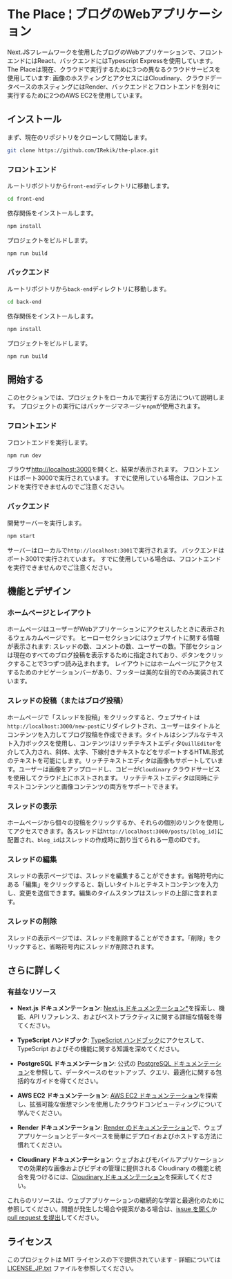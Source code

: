 # The Place ¦ ブログのWebアプリケーション

Next.JSフレームワークを使用したブログのWebアプリケーションで、フロントエンドにはReact、バックエンドにはTypescript Expressを使用しています。The Placeは現在、クラウドで実行するために3つの異なるクラウドサービスを使用しています: 画像のホスティングとアクセスにはCloudinary、クラウドデータベースのホスティングにはRender、バックエンドとフロントエンドを別々に実行するために2つのAWS EC2を使用しています。

## インストール

まず、現在のリポジトリをクローンして開始します。

```bash
git clone https://github.com/IRekik/the-place.git
```

### フロントエンド

ルートリポジトリから`front-end`ディレクトリに移動します。

```bash
cd front-end
```

依存関係をインストールします。

```bash
npm install
```

プロジェクトをビルドします。

```bash
npm run build
```

### バックエンド

ルートリポジトリから`back-end`ディレクトリに移動します。

```bash
cd back-end
```

依存関係をインストールします。

```bash
npm install
```

プロジェクトをビルドします。

```bash
npm run build
```

## 開始する

このセクションでは、プロジェクトをローカルで実行する方法について説明します。 プロジェクトの実行にはパッケージマネージャ`npm`が使用されます。

### フロントエンド

フロントエンドを実行します。

```bash
npm run dev
```

ブラウザ[http://localhost:3000](http://localhost:3000)を開くと、結果が表示されます。 フロントエンドはポート3000で実行されています。 すでに使用している場合は、フロントエンドを実行できませんのでご注意ください。

### バックエンド

開発サーバーを実行します。

```bash
npm start
```

サーバーはローカルで`http://localhost:3001`で実行されます。 バックエンドはポート3001で実行されています。 すでに使用している場合は、フロントエンドを実行できませんのでご注意ください。

## 機能とデザイン

### ホームページとレイアウト

ホームページはユーザーがWebアプリケーションにアクセスしたときに表示されるウェルカムページです。 ヒーローセクションにはウェブサイトに関する情報が表示されます: スレッドの数、コメントの数、ユーザーの数。下部セクションは現在のすべてのブログ投稿を表示するために指定されており、ボタンをクリックすることで3つずつ読み込まれます。 レイアウトにはホームページにアクセスするためのナビゲーションバーがあり、フッターは美的な目的でのみ実装されています。

### スレッドの投稿（またはブログ投稿）

ホームページで「スレッドを投稿」をクリックすると、ウェブサイトは`http://localhost:3000/new-post`にリダイレクトされ、ユーザーはタイトルとコンテンツを入力してブログ投稿を作成できます。タイトルはシンプルなテキスト入力ボックスを使用し、コンテンツはリッチテキストエディタ`QuillEditor`を介して入力され、斜体、太字、下線付きテキストなどをサポートするHTML形式のテキストを可能にします。リッチテキストエディタは画像もサポートしています。ユーザーは画像をアップロードし、コピーが`Cloudinary` クラウドサービスを使用してクラウド上にホストされます。 リッチテキストエディタは同時にテキストコンテンツと画像コンテンツの両方をサポートできます。

### スレッドの表示

ホームページから個々の投稿をクリックするか、それらの個別のリンクを使用してアクセスできます。各スレッドは`http://localhost:3000/posts/[blog_id]`に配置され、`blog_id`はスレッドの作成時に割り当てられる一意のIDです。

### スレッドの編集

スレッドの表示ページでは、スレッドを編集することができます。省略符号内にある「編集」をクリックすると、新しいタイトルとテキストコンテンツを入力し、変更を送信できます。編集のタイムスタンプはスレッドの上部に含まれます。

### スレッドの削除

スレッドの表示ページでは、スレッドを削除することができます。「削除」をクリックすると、省略符号内にスレッドが削除されます。

## さらに詳しく

### 有益なリソース

- **Next.js ドキュメンテーション**: [Next.js ドキュメンテーション*](https://nextjs.org/docs)を探索し、機能、API リファレンス、およびベストプラクティスに関する詳細な情報を得てください。

- **TypeScript ハンドブック**: [TypeScript ハンドブック](https://www.typescriptlang.org/docs)にアクセスして、TypeScript およびその機能に関する知識を深めてください。

- **PostgreSQL ドキュメンテーション**: 公式の [PostgreSQL ドキュメンテーション](https://www.postgresql.org/docs/)を参照して、データベースのセットアップ、クエリ、最適化に関する包括的なガイドを得てください。

- **AWS EC2 ドキュメンテーション**: [AWS EC2 ドキュメンテーション](https://docs.aws.amazon.com/ec2/)を探索し、拡張可能な仮想マシンを使用したクラウドコンピューティングについて学んでください。

- **Render ドキュメンテーション**: [Render のドキュメンテーション](https://render.com/docs)で、ウェブアプリケーションとデータベースを簡単にデプロイおよびホストする方法に慣れてください。

- **Cloudinary ドキュメンテーション**: ウェブおよびモバイルアプリケーションでの効果的な画像およびビデオの管理に提供される Cloudinary の機能と統合を見つけるには、[Cloudinary ドキュメンテーション](https://cloudinary.com/documentation)を探索してください。

これらのリソースは、ウェブアプリケーションの継続的な学習と最適化のために参照してください。問題が発生した場合や提案がある場合は、[issue を開く](https://github.com/IRekik/the-place/issues)か [pull request を提出](https://github.com/IRekik/the-place/pulls)してください。

## ライセンス

このプロジェクトは MIT ライセンスの下で提供されています - 詳細については [LICENSE_JP.txt](LICENSE_JP.txt) ファイルを参照してください。